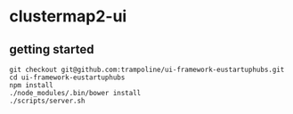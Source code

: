 # clustermap2-ui

## getting started

    git checkout git@github.com:trampoline/ui-framework-eustartuphubs.git
    cd ui-framework-eustartuphubs
    npm install
    ./node_modules/.bin/bower install
    ./scripts/server.sh
